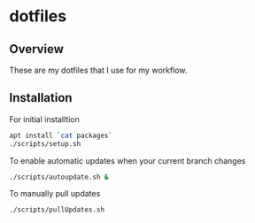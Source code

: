 # dotfiles
## Overview

These are my dotfiles that I use for my workflow. 

## Installation

For initial installtion

```bash
apt install `cat packages`
./scripts/setup.sh
```

To enable automatic updates when your current branch changes

```bash
./scripts/autoupdate.sh &
```

To manually pull updates

```bash
./scripts/pullUpdates.sh
```
